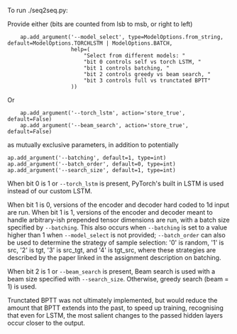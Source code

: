 
To run ./seq2seq.py:

Provide either (bits are counted from lsb to msb, or right to left)
```
    ap.add_argument('--model_select', type=ModelOptions.from_string, default=ModelOptions.TORCHLSTM | ModelOptions.BATCH,
                    help=(
                        "Select from different models: "
                        "bit 0 controls self vs torch LSTM, "
                        "bit 1 controls batching, "
                        "bit 2 controls greedy vs beam search, "
                        "bit 3 controls full vs trunctated BPTT"
                    ))
```

Or
```
    ap.add_argument('--torch_lstm', action='store_true', default=False)
    ap.add_argument('--beam_search', action='store_true', default=False)
```
	
as mutually exclusive parameters, in addition to potentially
```
ap.add_argument('--batching', default=1, type=int)
ap.add_argument('--batch_order', default=0, type=int)
ap.add_argument('--search_size', default=1, type=int)
```

When bit 0 is 1 or `--torch_lstm` is present, PyTorch's built in LSTM is used
instead of our custom LSTM.

When bit 1 is 0, versions of the encoder and decoder hard coded to 1d input
are run. When bit 1 is 1, versions of the encoder and decoder meant to handle
arbitrary-ish prepended tensor dimensions are run, with a batch size specified
by `--batching`. This also occurs when `--batching` is set to a value higher
than 1 when `--model_select` is not provided; `--batch_order` can also be used
to determine the strategy of sample selection: '0' is random, '1' is src, '2'
is tgt, '3' is src_tgt, and '4' is tgt_src, where these strategies are described
by the paper linked in the assignment description on batching.

When bit 2 is 1 or `--beam_search` is present, Beam search is used with a beam
size specified with `--search_size`. Otherwise, greedy search (beam = 1) is used.

Trunctated BPTT was not ultimately implemented, but would reduce the amount
that BPTT extends into the past, to speed up training, recognising that even
for LSTM, the most salient changes to the passed hidden layers occur closer
to the output.